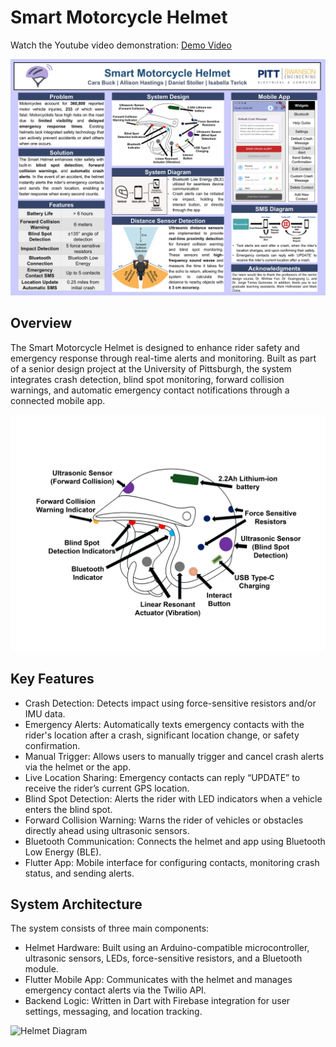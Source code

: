 # Smart Motorcycle Helmet

Watch the Youtube video demonstration: [Demo Video](https://youtu.be/EaheAvZVrQg?si=x12echzrcBc7yG3L)

![Expo Poster](pictures/EXPO_poster.jpg)

## Overview

The Smart Motorcycle Helmet is designed to enhance rider safety and emergency response through real-time alerts and monitoring. Built as part of a senior design project at the University of Pittsburgh, the system integrates crash detection, blind spot monitoring, forward collision warnings, and automatic emergency contact notifications through a connected mobile app.

![Helmet Diagram](pictures/Slide1.jpg)

## Key Features

- Crash Detection: Detects impact using force-sensitive resistors and/or IMU data.
- Emergency Alerts: Automatically texts emergency contacts with the rider's location after a crash, significant location change, or safety confirmation.
- Manual Trigger: Allows users to manually trigger and cancel crash alerts via the helmet or the app.
- Live Location Sharing: Emergency contacts can reply “UPDATE” to receive the rider’s current GPS location.
- Blind Spot Detection: Alerts the rider with LED indicators when a vehicle enters the blind spot.
- Forward Collision Warning: Warns the rider of vehicles or obstacles directly ahead using ultrasonic sensors.
- Bluetooth Communication: Connects the helmet and app using Bluetooth Low Energy (BLE).
- Flutter App: Mobile interface for configuring contacts, monitoring crash status, and sending alerts.

## System Architecture

The system consists of three main components:

- Helmet Hardware: Built using an Arduino-compatible microcontroller, ultrasonic sensors, LEDs, force-sensitive resistors, and a Bluetooth module.
- Flutter Mobile App: Communicates with the helmet and manages emergency contact alerts via the Twilio API.
- Backend Logic: Written in Dart with Firebase integration for user settings, messaging, and location tracking.

![Helmet Diagram](pictures/IMG_4671.jpg)
